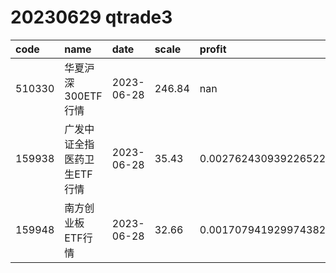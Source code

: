 
# 20230629 qtrade3
 | code | name | date | scale | profit | pattern | success_rate | success_cnt | fund_cnt | 
 | :----- | :----- | :----- | :----- | :----- | :----- | :----- | :----- | :----- | 
 | 510330 | 华夏沪深300ETF行情 | 2023-06-28 | 246.84 | nan | 1100001*** | 0.875 | 21 | 24 | 
 | 159938 | 广发中证全指医药卫生ETF行情 | 2023-06-28 | 35.43 | 0.002762430939226522 | 0100001*** | 0.8571428571428571 | 12 | 14 | 
 | 159948 | 南方创业板ETF行情 | 2023-06-28 | 32.66 | 0.0017079419299743824 | 01001011** | 0.8333333333333334 | 10 | 12 | 
